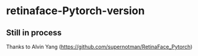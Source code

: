 # retinaface-Pytorch-version
## Still in process

Thanks to Alvin Yang (https://github.com/supernotman/RetinaFace_Pytorch)
